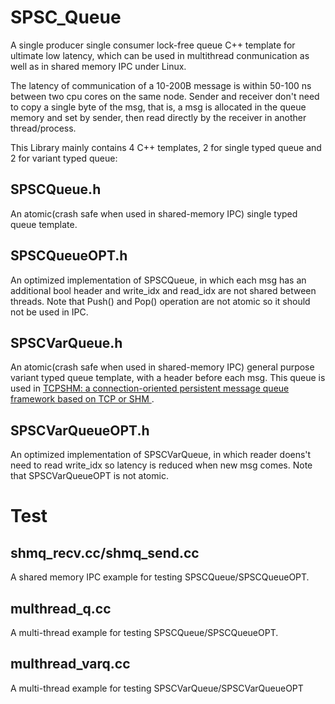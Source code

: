 # SPSC_Queue
A single producer single consumer lock-free queue C++ template for ultimate low latency, which can be used in multithread conmunication as well as in shared memory IPC under Linux.

The latency of communication of a 10-200B message is within 50-100 ns between two cpu cores on the same node. Sender and receiver don't need to copy a single byte of the msg, that is, a msg is allocated in the queue memory and set by sender, then read directly by the receiver in another thread/process.

This Library mainly contains 4 C++ templates, 2 for single typed queue and 2 for variant typed queue:

## SPSCQueue.h
An atomic(crash safe when used in shared-memory IPC) single typed queue template.

## SPSCQueueOPT.h
An optimized implementation of SPSCQueue, in which each msg has an additional bool header and write_idx and read_idx are not shared between threads. Note that Push() and Pop() operation are not atomic so it should not be used in IPC.

## SPSCVarQueue.h
An atomic(crash safe when used in shared-memory IPC) general purpose variant typed queue template, with a header before each msg. This queue is used in [TCPSHM: a connection-oriented persistent message queue framework based on TCP or SHM ](https://github.com/MengRao/tcpshm).

## SPSCVarQueueOPT.h
An optimized implementation of SPSCVarQueue, in which reader doens't need to read write_idx so latency is reduced when new msg comes. Note that SPSCVarQueueOPT is not atomic.

# Test
## shmq_recv.cc/shmq_send.cc
A shared memory IPC example for testing SPSCQueue/SPSCQueueOPT.

## multhread_q.cc
A multi-thread example for testing SPSCQueue/SPSCQueueOPT.

## multhread_varq.cc
A multi-thread example for testing SPSCVarQueue/SPSCVarQueueOPT

